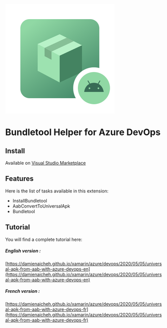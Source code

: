![Schema](./icon.png)

# Bundletool Helper for Azure DevOps

## Install

Available on [Visual Studio Marketplace](https://marketplace.visualstudio.com/items?itemName=DamienAicheh.bundletool-tasks)

## Features

Here is the list of tasks available in this extension:

- InstallBundletool
- AabConvertToUniversalApk
- Bundletool

## Tutorial
You will find a complete tutorial here:

##### English version :
[https://damienaicheh.github.io/xamarin/azure/devops/2020/05/05/universal-apk-from-aab-with-azure-devops-en](https://damienaicheh.github.io/xamarin/azure/devops/2020/05/05/universal-apk-from-aab-with-azure-devops-en)

##### French version :
[https://damienaicheh.github.io/xamarin/azure/devops/2020/05/05/universal-apk-from-aab-with-azure-devops-fr](https://damienaicheh.github.io/xamarin/azure/devops/2020/05/05/universal-apk-from-aab-with-azure-devops-fr)
